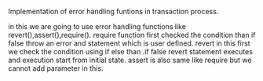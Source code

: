 Implementation of error handling funtions in transaction process.

in this we are going to use error handling functions like revert(),assert(),require().
require function first  checked the condition than if false throw an error and  statement which is user defined.
revert in  this first we check the condition using if else than .if false revert statement executes and execution start from initial state.
assert is also same like require but we cannot add parameter in this.
